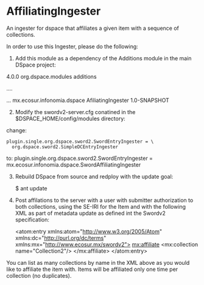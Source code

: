 AffiliatingIngester
===========================

An ingester for dspace that affiliates a given item with a sequence of collections.

In order to use this Ingester, please do the following:

1) Add this module as a dependency of the Additions module in the main DSpace project:

<project xmlns="http://maven.apache.org/POM/4.0.0" xmlns:xsi="http://www.w3.org/2001/XMLSchema-instance" xsi:schemaLocation="http://maven.apache.org/POM/4.0.0 http://maven.apache.org/maven-v4_0_0.xsd">
   <modelVersion>4.0.0</modelVersion>
   <groupId>org.dspace.modules</groupId>
   <artifactId>additions</artifactId>

   ....

   <dependencies>
    ...
   <!-- Introduce the Affiliation ingestor -->
     <dependency>
         <groupId>mx.ecosur.infonomia.dspace</groupId>
         <artifactId>AfiliatingIngester</artifactId>
         <version>1.0-SNAPSHOT</version>
     </dependency>
   </dependencies>

2) Modify the swordv2-server.cfg conatined in the $DSPACE_HOME/config/modules directory:

change:

    plugin.single.org.dspace.sword2.SwordEntryIngester = \
      org.dspace.sword2.SimpleDCEntryIngester

to:
    plugin.single.org.dspace.sword2.SwordEntryIngester = \
      mx.ecosur.infonomia.dspace.SwordAffiliatingIngester

3) Rebuild DSpace from source and redploy with the update goal:

    $ ant update

4) Post affilations to the server with a user with submitter authorization to both collections,
using the SE-IRI for the Item and with the following XML as part of metadata update
as defined int the Swordv2 specification:

    <?xml version="1.0"?>
    <atom:entry xmlns:atom="http://www.w3.org/2005/Atom"
        xmlns:dc="http://purl.org/dc/terms"
        xmlns:mx="http://www.ecosur.mx/swordv2">
        <mx:affiliate>
            <mx:collection name="Collection2"/>
        </mx:affiliate>
    </atom:entry>

You can list as many collections by name in the XML above as you would like to affiliate the
item with. Items will be affiliated only one time per collection (no duplicates).